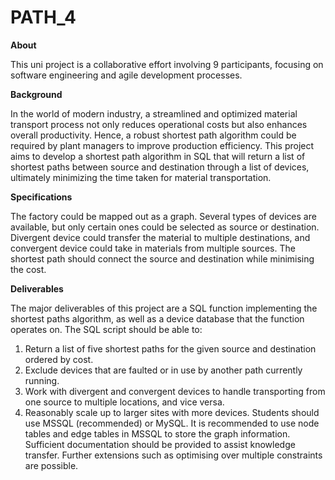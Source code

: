 # PATH_4

**About**

This uni project is a collaborative effort involving 9 participants, focusing on software engineering and agile development processes.

**Background**

In the world of modern industry, a streamlined and optimized material transport process not only
reduces operational costs but also enhances overall productivity. Hence, a robust shortest path algorithm
could be required by plant managers to improve production efficiency. This project aims to develop a
shortest path algorithm in SQL that will return a list of shortest paths between source and destination
through a list of devices, ultimately minimizing the time taken for material transportation.

**Specifications**

The factory could be mapped out as a graph. Several types of devices are available, but only certain ones
could be selected as source or destination. Divergent device could transfer the material to multiple
destinations, and convergent device could take in materials from multiple sources.
The shortest path should connect the source and destination while minimising the cost.

**Deliverables**

The major deliverables of this project are a SQL function implementing the shortest paths algorithm, as
well as a device database that the function operates on.
The SQL script should be able to:
1. Return a list of five shortest paths for the given source and destination ordered by cost.
2. Exclude devices that are faulted or in use by another path currently running.
3. Work with divergent and convergent devices to handle transporting from one source to multiple
locations, and vice versa.
4. Reasonably scale up to larger sites with more devices.
Students should use MSSQL (recommended) or MySQL. It is recommended to use node tables and edge
tables in MSSQL to store the graph information. Sufficient documentation should be provided to assist
knowledge transfer. Further extensions such as optimising over multiple constraints are possible.
